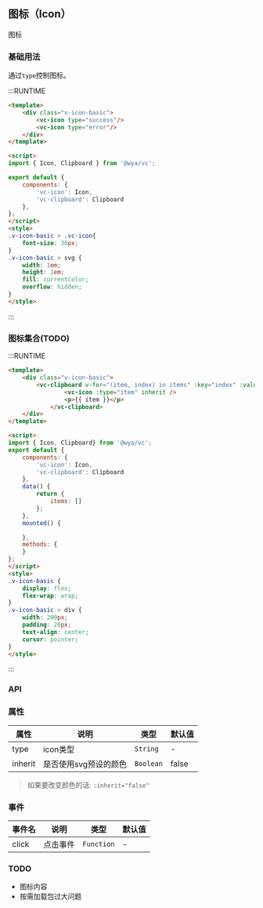 ## 图标（Icon）
图标

### 基础用法
通过`type`控制图标。

:::RUNTIME
```html
<template>
	<div class="v-icon-basic">
		<vc-icon type="success"/>
		<vc-icon type="error"/>
	</div>
</template>

<script>
import { Icon, Clipboard } from '@wya/vc';

export default {
	components: {
		'vc-icon': Icon,
		'vc-clipboard': Clipboard
	},
};
</script>
<style>
.v-icon-basic > .vc-icon{
	font-size: 30px;
}
.v-icon-basic > svg {
	width: 1em;
	height: 1em;
	fill: currentColor;
	overflow: hidden;
}
</style>
```
:::

### 图标集合(TODO)

:::RUNTIME
```html
<template>
	<div class="v-icon-basic">
		<vc-clipboard v-for="(item, index) in items" :key="index" :value="`<vc${m}-icon type=&quot;${item}&quot; />`">
				<vc-icon :type="item" inherit />
				<p>{{ item }}</p>
			</vc-clipboard>
	</div>
</template>

<script>
import { Icon, Clipboard} from '@wya/vc';
export default {
	components: {
		'vc-icon': Icon,
		'vc-clipboard': Clipboard
	},
	data() {
		return {
			items: []
		};
	},
	mounted() {

	},
	methods: {
	}
};
</script>
<style>
.v-icon-basic {
	display: flex;
	flex-wrap: wrap;
}
.v-icon-basic > div {
	width: 200px;
	padding: 20px;
	text-align: center;
	cursor: pointer;
}
</style>
```
:::

### API

### 属性

属性 | 说明 | 类型 | 默认值
---|---|---|---
type | icon类型 | `String` | -
inherit | 是否使用svg预设的颜色 | `Boolean` | false

> 如果要改变颜色的话: `:inherit="false"`

### 事件

事件名 | 说明 | 类型 | 默认值
---|---|---|---
click | 点击事件 | `Function` | -

### TODO
- 图标内容
- 按需加载包过大问题